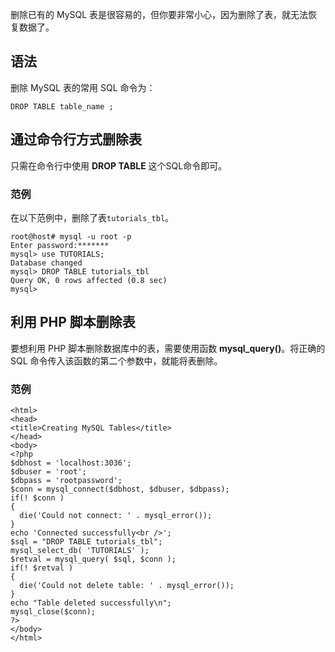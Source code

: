 删除已有的 MySQL 表是很容易的，但你要非常小心，因为删除了表，就无法恢复数据了。  

## 语法  

删除 MySQL 表的常用 SQL 命令为：  
 
`DROP TABLE table_name ;`  



## 通过命令行方式删除表  

只需在命令行中使用 **DROP TABLE** 这个SQL命令即可。   

### 范例  

在以下范例中，删除了表`tutorials_tbl`。   

```
root@host# mysql -u root -p
Enter password:*******
mysql> use TUTORIALS;
Database changed
mysql> DROP TABLE tutorials_tbl
Query OK, 0 rows affected (0.8 sec)
mysql>

```

## 利用 PHP 脚本删除表  

要想利用 PHP 脚本删除数据库中的表，需要使用函数 **mysql_query()**。将正确的 SQL 命令传入该函数的第二个参数中，就能将表删除。  


### 范例   


```
<html>
<head>
<title>Creating MySQL Tables</title>
</head>
<body>
<?php
$dbhost = 'localhost:3036';
$dbuser = 'root';
$dbpass = 'rootpassword';
$conn = mysql_connect($dbhost, $dbuser, $dbpass);
if(! $conn )
{
  die('Could not connect: ' . mysql_error());
}
echo 'Connected successfully<br />';
$sql = "DROP TABLE tutorials_tbl";
mysql_select_db( 'TUTORIALS' );
$retval = mysql_query( $sql, $conn );
if(! $retval )
{
  die('Could not delete table: ' . mysql_error());
}
echo "Table deleted successfully\n";
mysql_close($conn);
?>
</body>
</html>
``` 



